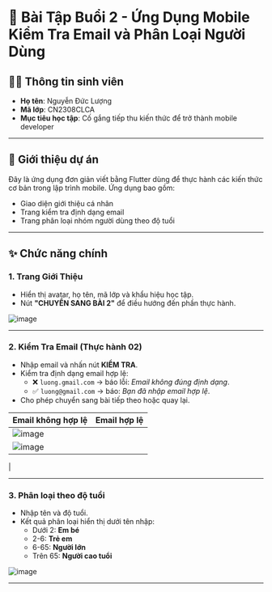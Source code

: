# 📱 Bài Tập Buổi 2 - Ứng Dụng Mobile Kiểm Tra Email và Phân Loại Người Dùng

## 🧑‍💻 Thông tin sinh viên
- **Họ tên**: Nguyễn Đức Lượng  
- **Mã lớp**: CN2308CLCA  
- **Mục tiêu học tập**: Cố gắng tiếp thu kiến thức để trở thành mobile developer

---

## 📌 Giới thiệu dự án

Đây là ứng dụng đơn giản viết bằng Flutter dùng để thực hành các kiến thức cơ bản trong lập trình mobile. Ứng dụng bao gồm:

- Giao diện giới thiệu cá nhân
- Trang kiểm tra định dạng email
- Trang phân loại nhóm người dùng theo độ tuổi

---

## ✨ Chức năng chính

### 1. Trang Giới Thiệu
- Hiển thị avatar, họ tên, mã lớp và khẩu hiệu học tập.
- Nút **"CHUYỂN SANG BÀI 2"** để điều hướng đến phần thực hành.

![image](https://github.com/user-attachments/assets/56b95d14-2577-4bd3-8665-16c9ebe40661)


---

### 2. Kiểm Tra Email (Thực hành 02)
- Nhập email và nhấn nút **KIỂM TRA**.
- Kiểm tra định dạng email hợp lệ:
  - ❌ `luong.gmail.com` → báo lỗi: *Email không đúng định dạng*.
  - ✅ `luong@gmail.com` → báo: *Bạn đã nhập email hợp lệ*.
- Cho phép chuyển sang bài tiếp theo hoặc quay lại.

| Email không hợp lệ | Email hợp lệ |
|--------------------|--------------|
| ![image](https://github.com/user-attachments/assets/27f3d057-826f-48ba-9e23-60f089a7b678)
 | ![image](https://github.com/user-attachments/assets/545de973-3c37-479b-a594-9ff9034dfbcf)
 |

---

### 3. Phân loại theo độ tuổi
- Nhập tên và độ tuổi.
- Kết quả phân loại hiển thị dưới tên nhập:
  - Dưới 2: **Em bé**
  - 2-6: **Trẻ em**
  - 6-65: **Người lớn**
  - Trên 65: **Người cao tuổi**

![image](https://github.com/user-attachments/assets/e997fce3-2aef-4911-8acc-9ef39ee6bff4)


---

